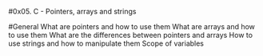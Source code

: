 #0x05. C - Pointers, arrays and strings

#General
What are pointers and how to use them
What are arrays and how to use them
What are the differences between pointers and arrays
How to use strings and how to manipulate them
Scope of variables

